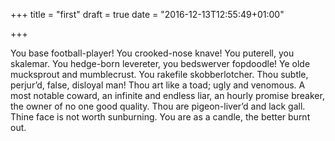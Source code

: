 +++
title = "first"
draft = true
date = "2016-12-13T12:55:49+01:00"

+++

You base football-player! You crooked-nose knave! You puterell, you skalemar. You
 hedge-born levereter, you bedswerver fopdoodle! Ye olde mucksprout and mumblecrust.
  You rakefile skobberlotcher. Thou subtle, perjur’d, false, disloyal man! Thou
  art like a toad; ugly and venomous. A most notable coward, an infinite and
   endless liar, an hourly promise breaker, the owner of no one good quality.
    Thou are pigeon-liver’d and lack gall. Thine face is not worth sunburning.
     You are as a candle, the better burnt out.
